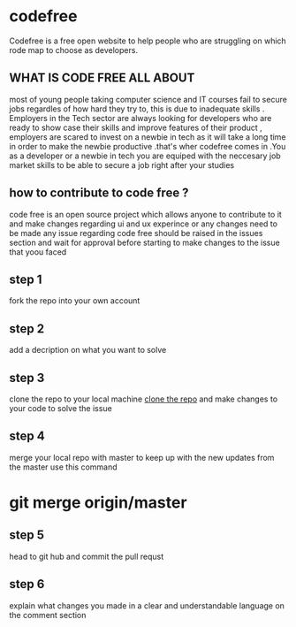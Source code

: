 # codefree
Codefree is a free open website to help people who are struggling on which rode map to choose as developers. 
## WHAT IS CODE FREE ALL ABOUT 
most of young people taking computer science and IT courses fail to secure jobs regardles of how hard they try to, this is due to inadequate skills 
. Employers in the Tech sector are always looking for developers who are ready to show case their skills and improve features of their product
, employers are scared to invest on a newbie in tech as it will take a long time in order to make the newbie productive .that's wher codefree comes in 
.You as a developer or a newbie in tech you are equiped with the neccesary job market skills to be able to secure a job  right after your studies
## how to contribute to code free ?
code free is an open source project which allows anyone to contribute to it and make changes regarding ui and ux experince or any changes need to be made 
any issue regarding code free should be raised in the issues section and wait for approval before starting to make changes to the issue  that yoou faced

## step 1
fork the repo into your own account
## step 2 
add a decription on what you want to solve 
## step 3
clone the repo to your local machine
  [clone the repo](git@github.com:Anericokakai/codefree.git "link to copy after git clone") and 
make changes to your code to solve the issue
## step 4 
merge your local repo with master to keep up with the new updates  from the master
use this command
# git merge origin/master

## step 5
head to git hub and commit the pull requst
## step 6
explain what changes you made in a clear and understandable language on the  comment section
